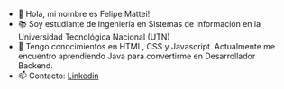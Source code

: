 - 👋 Hola, mi nombre es Felipe Mattei!
- 📚 Soy estudiante de Ingeniería en Sistemas de Información en la Universidad Tecnológica Nacional (UTN) 
- 🌱 Tengo conocimientos en HTML, CSS y Javascript. Actualmente me encuentro aprendiendo Java para convertirme en Desarrollador Backend.
- 📫 Contacto: [Linkedin](https://www.linkedin.com/in/felipemattei/)

